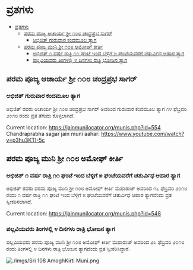 # ವ್ರತಗಳು

<!-- TOC -->

- [ವ್ರತಗಳು](#ವ್ರತಗಳು)
    - [ಪರಮ ಪೂಜ್ಯ ಆಚಾರ್ಯ ಶ್ರೀ ೧೦೮ ಚಂದ್ರಪ್ರಭ ಸಾಗರ್](#ಪರಮ-ಪೂಜ್ಯ-ಆಚಾರ್ಯ-ಶ್ರೀ-೧೦೮-ಚಂದ್ರಪ್ರಭ-ಸಾಗರ್)
        - [ಅಭಿಜಿತ್ ಗುರುವಾರ ಕಂದಮೂಲ ತ್ಯಾಗ](#ಅಭಿಜಿತ್-ಗುರುವಾರ-ಕಂದಮೂಲ-ತ್ಯಾಗ)
    - [ಪರಮ ಪೂಜ್ಯ ಮುನಿ ಶ್ರೀ ೧೦೮ ಅಮೋಘ್ ಕೀರ್ತಿ](#ಪರಮ-ಪೂಜ್ಯ-ಮುನಿ-ಶ್ರೀ-೧೦೮-ಅಮೋಘ್-ಕೀರ್ತಿ)
        - [ಅಭಿಜಿತ್ ೧ ವರ್ಷ ರಾತ್ರಿ ೧೧ ಘಂಟೆ ಇಂದ ಬೆಳ್ಳಿಗೆ ೫ ಘಂಟೆಯವರೆಗೆ ಚತುರ್ವಿಧ ಆಹಾರ ತ್ಯಾಗ](#ಅಭಿಜಿತ್-೧-ವರ್ಷ-ರಾತ್ರಿ-೧೧-ಘಂಟೆ-ಇಂದ-ಬೆಳ್ಳಿಗೆ-೫-ಘಂಟೆಯವರೆಗೆ-ಚತುರ್ವಿಧ-ಆಹಾರ-ತ್ಯಾಗ)
        - [ಪಲ್ಲವಿಯವರು ತಿಂಗಳಲ್ಲಿ ೪ ದಿನಗಳು ರಾತ್ರಿ ಭೋಜನ ತ್ಯಾಗ](#ಪಲ್ಲವಿಯವರು-ತಿಂಗಳಲ್ಲಿ-೪-ದಿನಗಳು-ರಾತ್ರಿ-ಭೋಜನ-ತ್ಯಾಗ)

<!-- /TOC -->

## ಪರಮ ಪೂಜ್ಯ ಆಚಾರ್ಯ ಶ್ರೀ ೧೦೮ ಚಂದ್ರಪ್ರಭ ಸಾಗರ್

### ಅಭಿಜಿತ್ ಗುರುವಾರ ಕಂದಮೂಲ ತ್ಯಾಗ

ಅಭಿಜಿತ್ ರವರು ಆಚಾರ್ಯ ಶ್ರೀ ೧೦೮ ಚಂದ್ರಪ್ರಭ ಸಾಗರ್ ಅವರಿಂದ ಗುರುವಾರ ಕಂದಮೂಲ ತ್ಯಾಗ ೧೪ ಫೆಬ್ರವರಿ ೨೦೧೮ ರಂದು ವ್ರತ ತೆಗುದು ಕೊಳ್ಳಲಾಗಿದೆ.  

Current location: https://jainmunilocator.org/munis.php?id=554
Chandraprabha sagar jain muni aahar: https://www.youtube.com/watch?v=p3hu3KTI-5c

## ಪರಮ ಪೂಜ್ಯ ಮುನಿ ಶ್ರೀ ೧೦೮ ಅಮೋಘ್ ಕೀರ್ತಿ

### ಅಭಿಜಿತ್ ೧ ವರ್ಷ ರಾತ್ರಿ ೧೧ ಘಂಟೆ ಇಂದ ಬೆಳ್ಳಿಗೆ ೫ ಘಂಟೆಯವರೆಗೆ ಚತುರ್ವಿಧ ಆಹಾರ ತ್ಯಾಗ

ಅಭಿಜಿತ್ ರವರು ಪರಮ ಪೂಜ್ಯ ಮುನಿ ಶ್ರೀ ೧೦೮ ಅಮೋಘ್ ಕೀರ್ತಿ ಮಹಾರಾಜ್ ಅವರಿಂದ ೧೬ ಫೆಬ್ರವರಿ ೨೦೧೮ ರಂದು ೧ ವರ್ಷ ರಾತ್ರಿ ೧೧ ಘಂಟೆ ಇಂದ ಬೆಳ್ಳಿಗೆ ೫ ಘಂಟೆಯವರೆಗೆ ಚತುರ್ವಿಧ ಆಹಾರ ತ್ಯಾಗವೆಂದು ವ್ರತ ಸ್ವೀಕರಿಸಲಾಗಿದೆ.

Current location: https://jainmunilocator.org/munis.php?id=548

### ಪಲ್ಲವಿಯವರು ತಿಂಗಳಲ್ಲಿ ೪ ದಿನಗಳು ರಾತ್ರಿ ಭೋಜನ ತ್ಯಾಗ

ಪಲ್ಲವಿಯವರು ಪರಮ ಪೂಜ್ಯ ಮುನಿ ಶ್ರೀ ೧೦೮ ಅಮೋಘ್ ಕೀರ್ತಿ ಮಹಾರಾಜ್ ಅವರಿಂದ ೨೩ ಫೆಬ್ರವರಿ ೨೦೧೮ ರಂದು ತಿಂಗಳಲ್ಲಿ ೪ ದಿನಗಳು ರಾತ್ರಿ ಭೋಜನ ತ್ಯಾಗವೆಂದು ವ್ರತ ಸ್ವೀಕರಿಸಿದ್ಧಾರೆ.

![./imgs/Sri 108 AmoghKirti Muni.png](./imgs/Sri_108_AmoghKirti_Muni.png)